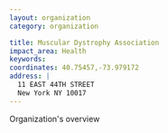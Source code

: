 ```yaml
---
layout: organization
category: organization

title: Muscular Dystrophy Association
impact_area: Health
keywords: 
coordinates: 40.75457,-73.979172
address: |
  11 EAST 44TH STREET
  New York NY 10017
---
```

Organization's overview
